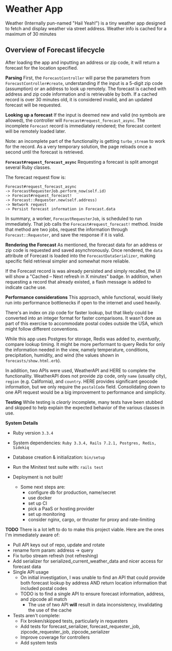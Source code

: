 Weather App
=======

Weather (Internally pun-named "Hail Yeah!") is a tiny weather app designed to fetch and display weather via street address.
Weather info is cached for a maximum of 30 minutes

## Overview of Forecast lifecycle
After loading the app and inputting an address or zip code, it will return a forecast for the location specified.

**Parsing**
First, the `ForecastController` will parse the parameters from `ForecastController#create`, understanding if the input is a 5-digit zip code (assumption) or an address to look up remotely. The forecast is cached with address and zip code information and is retrievable by both. If a cached record is over 30 minutes old, it is considered invalid, and an updated forecast will be requested.

**Looking up a forecast**
If the input is deemed new and valid (no symbols are allowed), the controller will `Forecast#request_forecast_async`. The incomplete `Forecast` record is immediately rendered; the forecast content will be remotely loaded later.

Note: an incomplete part of the functionality is getting `turbo_stream` to work for the record. As a very temporary solution, the page reloads once a second until the forecast is retrieved.


**`Forecast#request_forecast_async`**
Requesting a forecast is split amongst several Ruby classes.

The forecast request flow is:
```
Forecast#request_forecast_async
-> ForecastRequesterJob.perform_now(self.id)
-> Forecast#request_forecast!
-> Forecast::Requester.new(self.address)
-> Network request
-> Persist forecast information in Forecast.data
```

In summary, a worker, `ForecastRequesterJob`, is scheduled to run immediately. That job calls the `Forecast#request_forecast!` method. Inside that method are two jobs, request the information through `Forecast::Requester`, and save the response if it is valid.

**Rendering the Forecast**
As mentioned, the forecast data for an address or zip code is requested and saved asynchronously. Once rendered, the `data` attribute of Forecast is loaded into the `ForecastDataSerializer`, making specific field retrieval simpler and somewhat more reliable.

If the Forecast record is was already persisted and simply recalled, the UI will show a "Cached – Next refresh in X minutes" badge. In addition, when requesting a record that already existed, a flash message is added to indicate cache use.


**Performance considerations**
This approach, while functional, would likely run into performance bottlenecks if open to the internet and used heavily.

There's an index on zip code for faster lookup, but that likely could be converted into an integer format for faster comparisons. It wasn't done as part of this exercise to accommodate postal codes outside the USA, which might follow different conventions.

While this app uses Postgres for storage, Redis was added to, *eventually*, compare lookup timing. It might be more performant to query Redis for only the information needed in the view, namely temperature, conditions, precipitation, humidity, and wind (the values shown in `forecasts/show.html.erb`).

In addition, two APIs were used, WeatherAPI and HERE to complete the functionality. WeatherAPI does not provide zip code, only `name` (usually city), `region` (e.g. California), and `country`. HERE provides significant geocode information, but we only require the `postalCode` field. Consolidating down to one API request would be a big improvement to performance and simplicity.

**Testing**
While testing is *clearly* incomplete, many tests have been stubbed and skipped to help explain the expected behavior of the various classes in use.

**System Details**
* Ruby version
`3.3.4`

* System dependencies: 
`Ruby 3.3.4, Rails 7.2.1, Postgres, Redis, Sidekiq`

* Database creation & initialization: `bin/setup`

* Run the Minitest test suite with: `rails test`

* Deployment is not built!
  * Some next steps are:
    - configure db for production, name/secret
    - use docker
    - set up CI
    - pick a PaaS or hosting provider
    - set up monitoring
    - consider nginx, cargo, or thruster for proxy and rate-limiting

**TODO**
There is a lot left to do to make this project viable. Here are the ones I'm immediately aware of:
- Pull API keys out of repo, update and rotate
- rename form param: address -> query
- Fix turbo stream refresh (not refreshing)
- Add serializer for serialized_current_weather_data and nicer access for forecast data
- Single API usage
  - On initial investigation, I was unable to find an API that could provide both forecast lookup by address AND return location information that included postal codes
  - TODO is to find a single API to ensure forecast information, address, and zipcode all match
    - The use of two API **will** result in data inconsistency, invalidating the use of the cache
- Tests aren't complete:
  - Fix broken/skipped tests, particularly in requesters 
  - Add tests for forecast_serializer, forecast_requester_job, zipcode_requester_job, zipcode_serializer
  - Improve coverage for controllers
  - Add system tests
